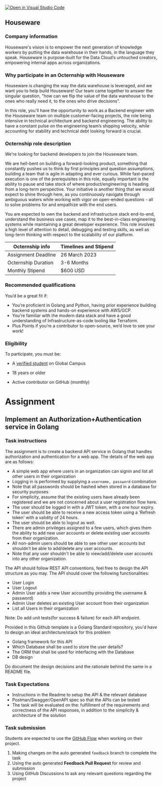 [![Open in Visual Studio Code](https://classroom.github.com/assets/open-in-vscode-c66648af7eb3fe8bc4f294546bfd86ef473780cde1dea487d3c4ff354943c9ae.svg)](https://classroom.github.com/online_ide?assignment_repo_id=10472174&assignment_repo_type=AssignmentRepo)
## Houseware
### Company information 

Houseware's vision is to empower the next generation of knowledge workers by putting the data warehouse in their hands, in the language they speak. Houseware is purpose-built for the Data Cloud’s untouched creators, empowering internal apps across organizations. 

### Why participate in an Octernship with Houseware

Houseware is changing the way the data warehouse is leveraged, and we want you to help build Houseware! Our team came together to answer the singular question, "how can we flip the value of the data warehouse to the ones who really need it, to the ones who drive decisions". 

In this role, you'll have the opportunity to work as a Backend engineer with the Houseware team on multiple customer-facing projects, the role being intensive in technical architecture and backend engineering. The ability to have a constant pulse on the engineering team’s shipping velocity, while accounting for stability and technical debt looking forward is crucial.

### Octernship role description

We're looking for backend developers to join the Houseware team. 

We are hell-bent on building a forward-looking product, something that constantly pushes us to think by first principles and question assumptions, building a team that is agile in adapting and ever curious. While fast-paced execution is one of the prerequisites in this role, equally important is the ability to pause and take stock of where product/engineering is heading from a long-term perspective. Your initiative is another thing that we would expect to shine through here, as you continuously navigate through ambiguous waters while working with vigor on open-ended questions - all to solve problems for and empathize with the end users.

You are expected to own the backend and infrastructure stack end-to-end, understand the business use cases, map it to the best-in-class engineering systems while maintaining a great developer experience. This role involves a high level of attention to detail, debugging and testing skills, as well as long-term thinking with respect to the scalability of our platform. 


| Octernship info  | Timelines and Stipend |
| ------------- | ------------- |
| Assignment Deadline  | 26 March 2023  |
| Octernship Duration  | 3-6 Months  |
| Monthly Stipend  | $600 USD  |

### Recommended qualifications

You’d be a great fit if:

- You’re proficient in Golang and Python, having prior experience building backend systems and hands-on experience with AWS/GCP.
- You’re familiar with the modern data stack and have a good understanding of Infrastructure-as-code tooling like Terraform.
- Plus Points if you’re a contributor to open-source, we’d love to see your work!

### Eligibility

To participate, you must be:

* A [verified student](https://education.github.com/discount_requests/pack_application) on Global Campus

* 18 years or older

* Active contributor on GitHub (monthly)

# Assignment

## Implement an Authorization+Authentication service in Golang

### Task instructions

The assignment is to create a backend API service in Golang that handles authorization and authentication for a web app. The details of the web app are as follows:
- A simple web app where users in an organization can signin and list all other users in their organization
- Logging in is performed by supplying a `username, password` combination
- Note that all passwords should be hashed when stored in a database for security purposes
- For simplicity, assume that the existing users have already been registered and we are not concerned about a user registration flow here.
- The user should be logged in with a JWT token, with a one hour expiry.
- The user should be able to receive a new access token using a 'Refresh token' with a validity of 24 hours.
- The user should be able to logout as well.
- There are admin privileges assigned to a few users, which gives them the ability to add new user accounts or delete existing user accounts from their organization.
- All non-admin users should be able to see other user accounts but shouldn't be able to add/delete any user accounts.
- Note that any user shouldn't be able to view/add/delete user accounts into any other organization.

The API should follow REST API conventions, feel free to design the API structure as you may. The API should cover the following functionalities:
- User Login
- User Logout
- Admin User adds a new User account(by providing the username & password)
- Admin User deletes an existing User account from their organization
- List all Users in their organization

Note: Do add unit tests(for success & failure) for each API endpoint.

Provided in this Github template is a Golang Standard repository, you'd have to design an ideal architecture/stack for this problem
- Golang framework for this API
- Which Database shall be used to store the user details?
- The ORM that shall be used for interfacing with the Database
- DB design

Do document the design decisions and the rationale behind the same in a README file.


### Task Expectations

- Instructions in the Readme to setup the API & the relevant database
- Postman/Swagger/OpenAPI spec so that the APIs can be tested
- The task will be evaluated on the: fulfillment of the requirements and correctness of the API responses, in addition to the simplicity & architecture of the solution

### Task submission

Students are expected to use the [GitHub Flow](https://docs.github.com/en/get-started/quickstart/github-flow) when working on their project. 

1. Making changes on the auto generated `feedback` branch to complete the task
2. Using the auto generated **Feedback Pull Request** for review and submission
3. Using GitHub Discussions to ask any relevant questions regarding the project
